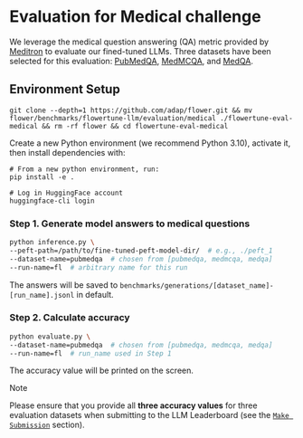# Evaluation for Medical challenge

We leverage the medical question answering (QA) metric provided by [Meditron](https://github.com/epfLLM/meditron/tree/main/evaluation) to evaluate our fined-tuned LLMs.
Three datasets have been selected for this evaluation: [PubMedQA](https://huggingface.co/datasets/bigbio/pubmed_qa), [MedMCQA](https://huggingface.co/datasets/medmcqa), and [MedQA](https://huggingface.co/datasets/bigbio/med_qa). 


## Environment Setup

```shell
git clone --depth=1 https://github.com/adap/flower.git && mv flower/benchmarks/flowertune-llm/evaluation/medical ./flowertune-eval-medical && rm -rf flower && cd flowertune-eval-medical
```

Create a new Python environment (we recommend Python 3.10), activate it, then install dependencies with:

```shell
# From a new python environment, run:
pip install -e .

# Log in HuggingFace account
huggingface-cli login
```

### Step 1. Generate model answers to medical questions

```bash
python inference.py \
--peft-path=/path/to/fine-tuned-peft-model-dir/  # e.g., ./peft_1
--dataset-name=pubmedqa  # chosen from [pubmedqa, medmcqa, medqa]
--run-name=fl  # arbitrary name for this run 
```
The answers will be saved to `benchmarks/generations/[dataset_name]-[run_name].jsonl` in default.


### Step 2. Calculate accuracy

```bash
python evaluate.py \
--dataset-name=pubmedqa  # chosen from [pubmedqa, medmcqa, medqa]
--run-name=fl  # run_name used in Step 1
```
The accuracy value will be printed on the screen.

> [!NOTE]
> Please ensure that you provide all **three accuracy values** for three evaluation datasets when submitting to the LLM Leaderboard (see the [`Make Submission`](https://github.com/adap/flower/tree/main/benchmarks/flowertune-llm/evaluation#make-submission-on-flowertune-llm-leaderboard) section).
